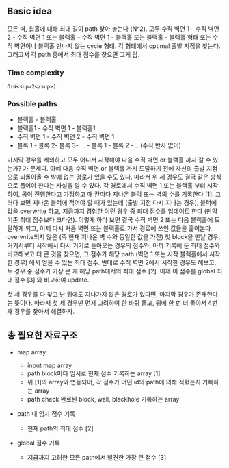 ## Basic idea
모든 벽, 웜홀에 대해 최대 길이 path 찾아 놓는다 (N^2). 모두 수직 벽면 1 - 수직 벽면 2 - 수직 벽면 1 또는 블랙홀 - 수직 벽면 1 - 블랙홀 또는 블랙홀 - 블랙홀 형태 또는 수직 벽면이나 블랙홀 만나지 않는 cycle 형태. 각 형태에서 optimal 출발 지점을 찾는다. 그러고서 각 path 중에서 최대 점수를 찾으면 그게 답.

### Time complexity
`O(N<sup>2</sup>)`

### Possible paths
- 블랙홀 - 블랙홀
- 블랙홀1 - 수직 벽면 1 - 블랙홀1
- 수직 벽면 1 - 수직 벽면 2 - 수직 벽면 1
- 블록 1 - 블록 2- 블록 3- … - 블록 1 - 블록 2 - .. (수직 반사 없이)

마지막 경우를 제외하고 모두 어디서 시작해야 다음 수직 벽면 or 블랙홀 까지 갈 수 있는가? 가 문제다. 아예 다음 수직 벽면 or 블랙홀 까지 도달하기 전에 자신의 출발 지점으로 되돌아올 수 밖에 없는 경로가 있을 수도 있다. 따라서 위 세 경우도 결국 같은 방식으로 풀어야 한다는 사실을 알 수 있다.
각 경로에서 수직 벽면 1 또는 블랙홀 부터 시작하여, 공이 진행한다고 가정하고 매 칸마다 지나온 블럭 또는 벽의 수를 기록한다 [1]. 그러다 보면 지나온 블럭에 적어야 할 때가 있는데 (출발 지점 다시 지나는 경우), 블럭에 값을 overwrite 하고, 지금까지 경험한 이런 경우 중 최대 점수를 업데이트 한다 (만약 기존 최대 점수보다 크다면). 이렇게 하다 보면 결국 수직 벽면 2 또는 다음 블랙홀에 도달하게 되고, 이제 다시 처음 벽면 또는 블랙홀로 가서 경로에 쓰인 값들을 훑어본다. overwrite되지 않은 (즉 현재 지나온 벽 수와 동일한 값을 가진) 첫 block을 만날 경우, 거기서부터 시작해서 다시 거기로 돌아오는 경우의 점수와, 아까 기록해 둔 최대 점수와 비교해보고 더 큰 것을 찾으면, 그 점수가 해당 path (벽면 1 또는 시작 블랙홀에서 시작한 경우) 에서 얻을 수 있는 최대 점수. 반대로 수직 벽면 2에서 시작한 경우도 해보고, 두 경우 중 점수가 가장 큰 게 해당 path에서의 최대 점수 [2]. 이제 이 점수를 global 최대 점수 [3] 와 비교하여 update.

첫 세 경우를 다 찾고 난 뒤에도 지나가지 않은 경로가 있다면, 마지막 경우가 존재한다는 뜻이다. 따라서 첫 세 경우만 먼저 고려하여 한 바퀴 돌고, 뒤에 한 번 더 돌아서 4번째 경우를 찾아서 해결하자.

## 총 필요한 자료구조
- map array
	- input map array
	- path block마다 임시로 현재 점수 기록하는 array [1]
	- 위 [1]의 array와 연동되어, 각 점수가 어떤 id의 path에 의해 적혔는지 기록하는 array
	- path check 완료된 block, wall, blackhole 기록하는 array

- path 내 임시 점수 기록
	- 현재 path의 최대 점수 [2]

- global 점수 기록
	- 지금까지 고려한 모든 path에서 발견한 가장 큰 점수 [3]

